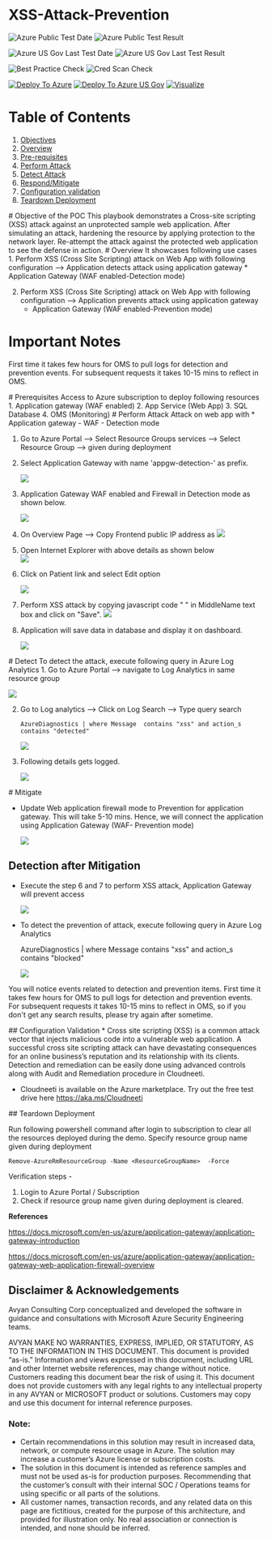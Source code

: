 # XSS-Attack-Prevention

![Azure Public Test Date](https://azurequickstartsservice.blob.core.windows.net/badges/101-XSS-Attack-Prevention/PublicLastTestDate.svg)
![Azure Public Test Result](https://azurequickstartsservice.blob.core.windows.net/badges/101-XSS-Attack-Prevention/PublicDeployment.svg)

![Azure US Gov Last Test Date](https://azurequickstartsservice.blob.core.windows.net/badges/101-XSS-Attack-Prevention/FairfaxLastTestDate.svg)
![Azure US Gov Last Test Result](https://azurequickstartsservice.blob.core.windows.net/badges/101-XSS-Attack-Prevention/FairfaxDeployment.svg)

![Best Practice Check](https://azurequickstartsservice.blob.core.windows.net/badges/101-XSS-Attack-Prevention/BestPracticeResult.svg)
![Cred Scan Check](https://azurequickstartsservice.blob.core.windows.net/badges/101-XSS-Attack-Prevention/CredScanResult.svg)

[![Deploy To Azure](https://raw.githubusercontent.com/Azure/azure-quickstart-templates/master/1-CONTRIBUTION-GUIDE/images/deploytoazure.svg?sanitize=true)](https://portal.azure.com/#create/Microsoft.Template/uri/https%3A%2F%2Fraw.githubusercontent.com%2FAzure%2Fazure-quickstart-templates%2Fmaster%2F101-XSS-Attack-Prevention%2Fazuredeploy.json)
[![Deploy To Azure US Gov](https://raw.githubusercontent.com/Azure/azure-quickstart-templates/master/1-CONTRIBUTION-GUIDE/images/deploytoazuregov.svg?sanitize=true)](https://portal.azure.us/#create/Microsoft.Template/uri/https%3A%2F%2Fraw.githubusercontent.com%2FAzure%2Fazure-quickstart-templates%2Fmaster%2F101-XSS-Attack-Prevention%2Fazuredeploy.json)
[![Visualize](https://raw.githubusercontent.com/Azure/azure-quickstart-templates/master/1-CONTRIBUTION-GUIDE/images/visualizebutton.svg?sanitize=true)](http://armviz.io/#/?load=https%3A%2F%2Fraw.githubusercontent.com%2FAzure%2Fazure-quickstart-templates%2Fmaster%2F101-XSS-Attack-Prevention%2Fazuredeploy.json)
 
 
# Table of Contents
1. [Objectives](#objectives)
2. [Overview](#overview)
3. [Pre-requisites](#prerequisites)
4. [Perform Attack](#attack)
5. [Detect Attack](#detect)
6. [Respond/Mitigate](#mitigate)
7. [Configuration validation](#config)
8. [Teardown Deployment](#teardown)

<a name="objectives">
# Objective of the POC
This playbook demonstrates a Cross-site scripting (XSS) attack against an unprotected sample web application.  After simulating an attack, hardening the resource by applying protection to the network layer.  Re-attempt the attack against the protected web application to see the defense in action. 

<a name="overview">
# Overview
It showcases following use cases
1. Perform XSS (Cross Site Scripting) attack on Web App with following configuration --> Application detects attack using application gateway
    * Application Gateway (WAF enabled-Detection mode)
  

2. Perform XSS (Cross Site Scripting) attack on Web App with following configuration --> Application prevents attack using application gateway
    * Application Gateway (WAF enabled-Prevention mode)
  

# Important Notes <a name="notes">
First time it takes few hours for OMS to pull logs for detection and prevention events. For subsequent requests it takes 10-15 mins to reflect in OMS.

<a name="prerequisites">
# Prerequisites
Access to Azure subscription to deploy following resources 
1. Application gateway (WAF enabled)
2. App Service (Web App)
3. SQL Database 
4. OMS (Monitoring)

<a name="attack">
# Perform Attack 
Attack on web app with
* Application gateway - WAF - Detection mode 
 

1. Go to Azure Portal --> Select Resource Groups services --> Select Resource Group --> <ResourceGroupName> given during deployment

2. Select Application Gateway with name 'appgw-detection-' as prefix.

    ![](images/xss-appgateway-det-location.png)

3. Application Gateway WAF enabled and Firewall in Detection mode as shown below.

    ![](images/xss-appgateway-waf-det.png)

4. On Overview Page --> Copy Frontend public IP address as
    ![](images/xss-appgateway-det-ip.png)

5. Open Internet Explorer with above details as shown below  
    ![](images/xss-webapp-contoso-landingpage.png)

4. Click on Patient link and select Edit option 

    ![](images/xss-webapp-contoso-patients-defpage.png)

4. Perform XSS attack by copying javascript code " **<script>alert('test script')</script>** " in MiddleName text box and click on "Save". 
 ![](images/xss-attack-script.png) 

5. Application will save data in database and display it on dashboard.

    ![](images/xss-attack-dashboard.png)    
    
<a name="detect">    
# Detect
To detect the attack, execute following query in Azure Log Analytics
1. Go to Azure Portal --> navigate to Log Analytics in same resource group  

![](images/xss-common-oms-location.png) 

2. Go to Log analytics --> Click on Log Search --> Type query search 

    ```AzureDiagnostics | where Message  contains "xss" and action_s contains "detected"```

    ![](images/xss-oms-log-ana-location.png) 
    
3. Following details gets logged. 

    ![](images/xss-log-analytics-det.png) 
    
<a name="mitigate">
# Mitigate 

  * Update Web application firewall mode to Prevention for application gateway. This will take 5-10 mins. Hence, we will connect the application using Application Gateway (WAF- Prevention mode) 

    ![](images/xss-appgateway-waf-prev.png)    
    
  

## Detection after Mitigation 

* Execute the step 6 and 7  to perform XSS attack, Application Gateway will prevent access

    ![](images/403-forbidden-access-denied.png)  

 
* To detect the prevention of attack, execute following query in Azure Log Analytics

    AzureDiagnostics | where Message  contains "xss" and action_s contains "blocked"
    
    ![](images/xss-log-analytics-blocked.png)  

You will notice events related to detection and prevention items. First time it takes few hours for OMS to pull logs for detection and prevention events. For subsequent requests it takes 10-15 mins to reflect in OMS, so if you don't get any search results, please try again after sometime.

<a name="config">
## Configuration Validation
* Cross site scripting (XSS) is a common attack vector that injects malicious code into a vulnerable web application. A successful cross site scripting attack can have devastating consequences for an online business’s reputation and its relationship with its clients. Detection and remediation can be easily done using advanced controls along with Audit and Remediation procedure in Cloudneeti.

* Cloudneeti is available on the Azure marketplace. Try out the free test drive here https://aka.ms/Cloudneeti 

<a name="teardown">
## Teardown Deployment 

Run following powershell command after login to subscription to clear all the resources deployed during the demo. Specify resource group name given during deployment
 
 `Remove-AzureRmResourceGroup -Name <ResourceGroupName>  -Force `
 
    
Verification steps -
1. Login to Azure Portal / Subscription
2. Check if resource group name given during deployment is cleared.
<p/>

**References** 

https://docs.microsoft.com/en-us/azure/application-gateway/application-gateway-introduction
 
https://docs.microsoft.com/en-us/azure/application-gateway/application-gateway-web-application-firewall-overview

## Disclaimer & Acknowledgements 

Avyan Consulting Corp conceptualized and developed the software in guidance and consultations with Microsoft Azure Security Engineering teams.
 
AVYAN MAKE NO WARRANTIES, EXPRESS, IMPLIED, OR STATUTORY, AS TO THE INFORMATION IN THIS DOCUMENT. This document is provided “as-is.” Information and views expressed in this document, including URL and other Internet website references, may change without notice. Customers reading this document bear the risk of using it. This document does not provide customers with any legal rights to any intellectual property in any AVYAN or MICROSOFT product or solutions. Customers may copy and use this document for internal reference purposes.
 
### Note:
*	Certain recommendations in this solution may result in increased data, network, or compute resource usage in Azure. The solution may increase a customer’s Azure license or subscription costs.
*	The solution in this document is intended as reference samples and must not be used as-is for production purposes. Recommending that the customer’s consult with their internal SOC / Operations teams for using specific or all parts of the solutions.
*	All customer names, transaction records, and any related data on this page are fictitious, created for the purpose of this architecture, and provided for illustration only. No real association or connection is intended, and none should be inferred. 


